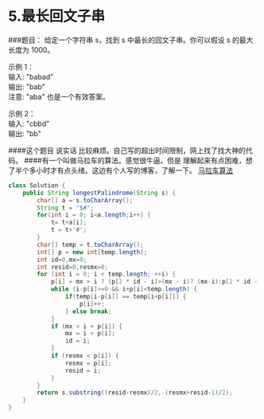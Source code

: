# 5.最长回文子串

###题目：
给定一个字符串 s，找到 s 中最长的回文子串。你可以假设 s 的最大长度为 1000。

示例 1：  
输入: "babad"  
输出: "bab"  
注意: "aba" 也是一个有效答案。

示例 2：  
输入: "cbbd"  
输出: "bb"  

####这个题目 说实话  比较麻烦。自己写的超出时间限制，网上找了找大神的代码。
####有一个叫做马拉车的算法。感觉很牛逼。但是 理解起来有点困难，想了半个多小时才有点头绪。这边有个人写的博客，了解一下。
[马拉车算法](http://www.cnblogs.com/grandyang/p/4475985.html)
```java
class Solution {
    public String longestPalindrome(String s) {
        char[] a = s.toCharArray();
        String t = "$#";
        for(int i = 0; i<a.length;i++) {
            t= t+a[i];
            t = t+'#';
        }
        char[] temp = t.toCharArray();
        int[] p = new int[temp.length];
        int id=0,mx=0;
        int resid=0,resmx=0;
        for (int i = 0; i < temp.length; ++i) {
            p[i] = mx > i ? (p[2 * id - i]>(mx - i)? (mx-i):p[2 * id - i]): 1;
            while (i-p[i]>=0 && i+p[i]<temp.length) {
                if(temp[i-p[i]] == temp[i+p[i]]) {
                    p[i]++;
                } else break;
            }
            if (mx < i + p[i]) {
                mx = i + p[i];
                id = i;
            }
            if (resmx < p[i]) {
                resmx = p[i];
                resid = i;
            }
        }
        return s.substring((resid-resmx)/2, (resmx+resid-1)/2);
    }
}
```
